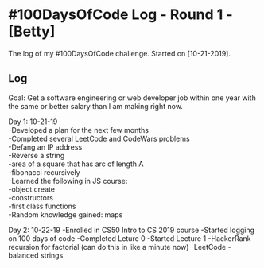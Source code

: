 # #100DaysOfCode Log - Round 1 - [Betty]

The log of my #100DaysOfCode challenge. Started on [10-21-2019].

## Log

Goal: Get a software engineering or web developer job within one year with the same or better salary than I am making right now.

Day 1: 10-21-19  
-Developed a plan for the next few months  
-Completed several LeetCode and CodeWars problems   
  -Defang an IP address  
  -Reverse a string  
  -area of a square that has arc of length A  
  -fibonacci recursively  
-Learned the following in JS course:  
  -object.create  
  -constructors  
  -first class functions  
-Random knowledge gained: maps  

Day 2: 10-22-19
-Enrolled in CS50 Intro to CS 2019 course
-Started logging on 100 days of code
-Completed Leture 0
-Started Lecture 1
-HackerRank recursion for factorial (can do this in like a minute now)
-LeetCode - balanced strings


